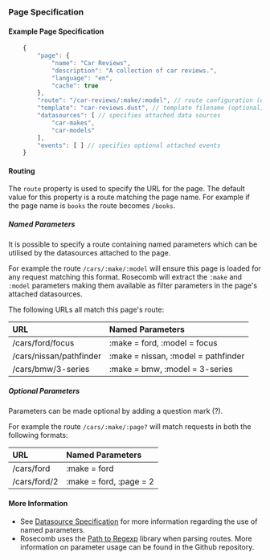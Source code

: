 ### Page Specification

#### Example Page Specification

```js
	{
	    "page": {
	        "name": "Car Reviews",
	        "description": "A collection of car reviews.",
	        "language": "en",
	        "cache": true
	    },
	    "route": "/car-reviews/:make/:model", // route configuration (optional)
	    "template": "car-reviews.dust", // template filename (optional)
	    "datasources": [ // specifies attached data sources
	        "car-makes",
	        "car-models"
	    ],
	    "events": [ ] // specifies optional attached events
	}

```

#### Routing

The `route` property is used to specify the URL for the page. The default value for this property is a route matching the page name. For example if the page name is `books` the route becomes `/books`.

##### Named Parameters
It is possible to specify a route containing named parameters which can be utilised by the datasources attached to the page.

For example the route `/cars/:make/:model` will ensure this page is loaded for any request matching this format. Rosecomb will extract the `:make` and `:model` parameters making them available as filter parameters in the page's attached datasources.

The following URLs all match this page's route:

URL       | Named Parameters                 
:---------------|:---------------------------
/cars/ford/focus           |    :make = ford, :model = focus
/cars/nissan/pathfinder           |    :make = nissan, :model = pathfinder
/cars/bmw/3-series           |    :make = bmw, :model = 3-series

##### Optional Parameters

Parameters can be made optional by adding a question mark (?). 

For example the route `/cars/:make/:page?` will match requests in both the following formats:

URL       | Named Parameters                 
:---------------|:---------------------------
/cars/ford | :make = ford
/cars/ford/2 | :make = ford, :page = 2


#### More Information

 * See [Datasource Specification](datasource_specification.md) for more information regarding the use of named parameters.
 * Rosecomb uses the [Path to Regexp](https://github.com/pillarjs/path-to-regexp) library when parsing routes. More information on parameter usage can be found in the Github repository.
